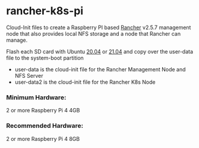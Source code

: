 # rancher-k8s-pi

Cloud-Init files to create a Raspberry PI based [Rancher](https://rancher.io) v2.5.7 management node that also provides local NFS storage
and a node that Rancher can manage.

Flash each SD card with Ubuntu [20.04](https://ubuntu.com/download/raspberry-pi/thank-you?version=20.04.2&architecture=server-arm64+raspi) or [21.04](https://ubuntu.com/download/raspberry-pi/thank-you?version=21.04&architecture=server-arm64+raspi) and copy over the user-data file to the system-boot partition

- user-data is the cloud-init file for the Rancher Management Node and NFS Server
- user-data2 is the cloud-init file for the Rancher K8s Node

### Minimum Hardware:
2 or more Raspberry Pi 4 4GB

### Recommended Hardware:
2 or more Raspberry Pi 4 8GB
